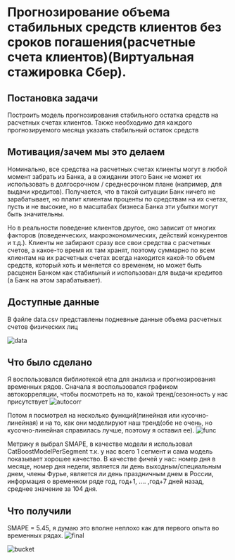 # Прогнозирование объема стабильных средств клиентов без сроков погашения(расчетные счета клиентов)(Виртуальная стажировка Сбер).
## Постановка задачи
Построить модель прогнозирования стабильного остатка средств на расчетных счетах клиентов. Также необходимо для каждого прогнозируемого месяца указать стабильный остаток средств 
## Мотивация/зачем мы это делаем
Номинально, все средства на расчетных счетах клиенты могут в любой момент забрать из Банка, а в ожидании этого Банк не может их использовать в долгосрочном / среднесрочном плане (например, для выдачи кредитов). Получается, что в такой ситуации Банк ничего не зарабатывает, но платит клиентам проценты по средствам на их счетах, пусть и не высокие, но в масштабах бизнеса Банка эти убытки могут быть значительны.

Но в реальности поведение клиентов другое, оно зависит от многих факторов (поведенческих, макроэкономических, действий конкурентов и т.д.). Клиенты не забирают сразу все свои средства с расчетных счетов, а какое-то время их там хранят, поэтому суммарно по всем клиентам на их расчетных счетах всегда находится какой-то объем средств, который хоть и меняется со временем, но может быть расценен Банком как стабильный и использован для выдачи кредитов (а Банк на этом зарабатывает).
## Доступные данные
В файле data.csv представлены подневные данные объема расчетных счетов физических лиц

![data](https://github.com/GraC2H5OH/time-series-practice/blob/main/pictures/data.png)
## Что было сделано
Я воспользовался библиотекой etna для анализа и прогнозирования временных рядов. Сначала я воспользовался графиком автокорреляции, чтобы посмотреть на то, какой тренд/сезонность у нас присутствует
![autocorr](https://github.com/GraC2H5OH/time-series-practice/blob/main/pictures/autocorrelation.png)

Потом я посмотрел на несколько функций(линейная или кусочно-линейная) и на то, как они моделируют наш тренд(обе не очень, но кусочно-линейная справилась лучше, поэтому я оставил ее).
![func](https://github.com/GraC2H5OH/time-series-practice/blob/main/pictures/trend.png)

Метрику я выбрал SMAPE, в качестве модели я использовал CatBoostModelPerSegment т.к. у нас всего 1 сегмент и сама модель показывает хорошее качество. В качестве фичей у нас: номер дня в месяце, номер дня недели, является ли день выходным/специальным днем, члены Фурье, является ли день праздничным днем в России, информация о временном ряде год, год+1, .... ,год+7 дней назад, среднее значение за 104 дня.
## Что получили
SMAPE = 5.45, я думаю это вполне неплохо как для первого опыта во временных рядах.
![final](https://github.com/GraC2H5OH/time-series-practice/blob/main/pictures/final.png)

![bucket](https://github.com/GraC2H5OH/time-series-practice/blob/main/pictures/bucket.png)
